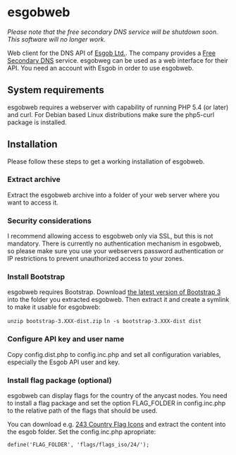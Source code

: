 # esgobweb

*Please note that the free secondary DNS service will be shutdown soon. This software will no longer work.*

Web client for the DNS API of [Esgob Ltd.](https://www.esgob.com/). The company provides a [Free Secondary DNS](https://noc.esgob.com/secondary_dns) service. esgobweg can be used as a web interface for their API. You need an account with Esgob in order to use esgobweb.

## System requirements

esgobweb requires a webserver with capability of running PHP 5.4 (or later) and curl. For Debian based Linux distributions make sure the php5-curl package is installed.

## Installation

Please follow these steps to get a working installation of esgobweb.

### Extract archive

Extract the esgobweb archive into a folder of your web server where you want to access it.

### Security considerations

I recommend allowing access to esgobweb only via SSL, but this is not mandatory. There is currently no authentication mechanism in esgobweb, so please make sure you use your webservers password authentication or IP restrictions to prevent unauthorized access to your zones.

### Install Bootstrap

esgobweb requires Bootstrap. Download [the latest version of Bootstrap 3](http://getbootstrap.com/getting-started/#download) into the folder you extracted esgobweb. Then extract it and create a symlink to make it usable for esgobweb:

`unzip bootstrap-3.XXX-dist.zip`
`ln -s bootstrap-3.XXX-dist dist`

### Configure API key and user name

Copy config.dist.php to config.inc.php and set all configuration variables, especially the Esgob API user and key.

### Install flag package (optional)

esgobweb can display flags for the country of the anycast nodes. You need to install a flag package and set the option FLAG_FOLDER in config.inc.php to the relative path of the flags that should be used.

You can download e.g. [243 Country Flag Icons](http://365icon.com/icon-styles/ethnic/classic2/) and extract the content into the esgob folder. Set the config.inc.php apropriate:

`define('FLAG_FOLDER', 'flags/flags_iso/24/');`
